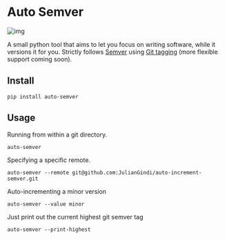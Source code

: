 # Auto Semver

![img](https://upload.wikimedia.org/wikipedia/commons/8/82/Semver.jpg)

A small python tool that aims to let you focus on writing software, while it versions it for you. Strictly follows [Semver](https://semver.org/) using [Git tagging](https://git-scm.com/book/en/v2/Git-Basics-Tagging) (more flexible support coming soon).

## Install

`pip install auto-semver`

## Usage

Running from within a git directory.

`auto-semver`

Specifying a specific remote.

`auto-semver --remote git@github.com:JulianGindi/auto-increment-semver.git`

Auto-incrementing a minor version

`auto-semver --value minor`

Just print out the current highest git semver tag

`auto-semver --print-highest`

